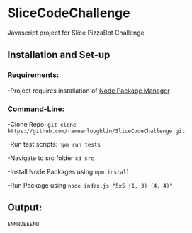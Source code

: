# SliceCodeChallenge

Javascript project for Slice PizzaBot Challenge

## Installation and Set-up

### Requirements:
-Project requires installation of [Node Package Manager](https://nodejs.org/en/download/)

### Command-Line:
-Clone Repo:   ```git clone https://github.com/rameenloughlin/SliceCodeChallenge.git ```

-Run test scripts: ```npm run tests```

-Navigate to src folder ```cd src```

-Install Node Packages using ```npm install```

-Run Package using ```node index.js "5x5 (1, 3) (4, 4)" ```

## Output: 
```ENNNDEEEND ```
